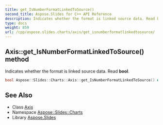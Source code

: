```yaml
---
title: get_IsNumberFormatLinkedToSource()
second_title: Aspose.Slides for C++ API Reference
description: Indicates whether the format is linked source data. Read bool.
type: docs
weight: 859
url: /cpp/aspose.slides.charts/axis/get_isnumberformatlinkedtosource/
---
```

## Axis::get_IsNumberFormatLinkedToSource() method


Indicates whether the format is linked source data. Read **bool**.

```cpp
bool Aspose::Slides::Charts::Axis::get_IsNumberFormatLinkedToSource() override
```

## See Also

* Class [Axis](./)
* Namespace [Aspose::Slides::Charts](../)
* Library [Aspose.Slides](../../)